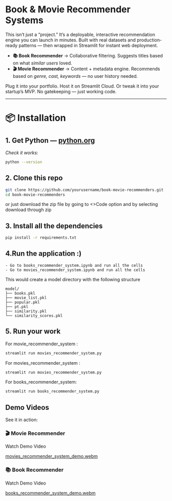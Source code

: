 # Book & Movie Recommender Systems


This isn’t just a “project.” It’s a deployable, interactive recommendation engine you can launch in minutes. Built with real datasets and production-ready patterns — then wrapped in Streamlit for instant web deployment.

- **📚 Book Recommender** → Collaborative filtering. Suggests titles based on what *similar users* loved.  
- **🎬 Movie Recommender** → Content + metadata engine. Recommends based on *genre, cast, keywords* — no user history needed.

Plug it into your portfolio. Host it on Streamlit Cloud. Or tweak it into your startup’s MVP. No gatekeeping — just working code.

---

# 📦 Installation

## 1. **Get Python** — [python.org](https://www.python.org/downloads/)  
   *Check it works:*  
   ```bash
   python --version
```
## 2. **Clone this repo**
```bash
git clone https://github.com/yourusername/book-movie-recommenders.git
cd book-movie-recommenders
```

or just download the zip file by going to <>Code option and by selecting download through zip

## 3. **Install all the dependencies**
```bash
pip install -r requirements.txt
```

## 4.**Run the application** :)

    - Go to books_recommender_system.ipynb and run all the cells
    - Go to movies_recommender_system.ipynb and run all the cells
This would create a model directory with the following structure
```
model/
├── books.pkl
├── movie_list.pkl
├── popular.pkl
├── pt.pkl
├── similarity.pkl
└── similarity_scores.pkl
```

## 5. **Run your work**

For movie_recommender_system : 
```bash
streamlit run movies_recommender_system.py
```


For movies_recommender_system : 
```bash
streamlit run movies_recommender_system.py
```

For books_recommender_system:
```bash
streamlit run books_recommender_system.py
```

## Demo Videos
See it in action: 

### 🎬 Movie Recommender

Watch Demo Video

[movies_recommender_system_demo.webm](https://github.com/user-attachments/assets/8547fc42-1ab7-4d37-ad1c-74109d3f3852)



### 📚 Book Recommender

Watch Demo Video

[books_recommender_system_demo.webm](https://github.com/user-attachments/assets/6add97d9-0dd6-4dd3-80e8-6e83b0fd7449)



